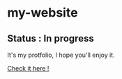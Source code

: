# my-website

## Status : In progress

It's my protfolio, I hope you'll enjoy it.

[Check it here !](https://laurent-jazzon.github.io/my-website/)
